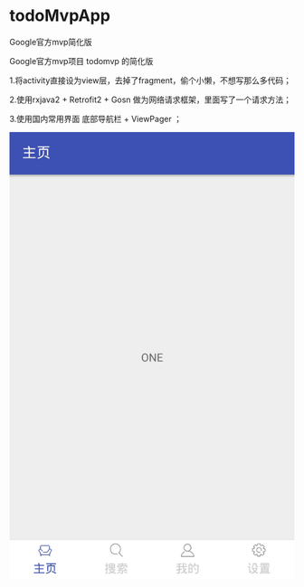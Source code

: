 # todoMvpApp
Google官方mvp简化版

Google官方mvp项目 todomvp 的简化版

1.将activity直接设为view层，去掉了fragment，偷个小懒，不想写那么多代码；

2.使用rxjava2 + Retrofit2 + Gosn 做为网络请求框架，里面写了一个请求方法；

3.使用国内常用界面 底部导航栏 + ViewPager ；


![image](/%E7%95%8C%E9%9D%A2.jpg)
